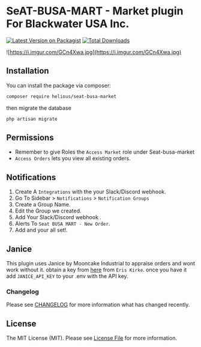 # SeAT-BUSA-MART - Market plugin For Blackwater USA Inc.

[![Latest Version on Packagist](https://img.shields.io/packagist/v/helious/seat-busa-market.svg?style=flat-square)](https://packagist.org/packages/helious/seat-busa-market)
[![Total Downloads](https://img.shields.io/packagist/dt/helious/seat-busa-market.svg?style=flat-square)](https://packagist.org/packages/helious/seat-busa-market)

![https://i.imgur.com/GCn4Xwa.jpg](https://i.imgur.com/GCn4Xwa.jpg)

## Installation

You can install the package via composer:

```bash
composer require helious/seat-busa-market
```

then migrate the database
```bash
php artisan migrate
```


## Permissions
- Remember to give Roles the `Access Market` role under Seat-busa-market
- `Access Orders` lets you view all existing orders.

## Notifications
1. Create A `Integrations` with the your Slack/Discord webhook.
2. Go To Sidebar > `Notifications` > `Notification Groups`
3. Create a Group Name.
4. Edit the Group we created.
5. Add Your Slack/Discord webhook .
6. Alerts To `Seat BUSA MART - New Order`.
7. Add and your all set!.

## Janice
This plugin uses Janice by Mooncake Industrial to appraise orders and wont work without it. obtain a key from [here](https://discord.gg/7McHR3r) from `Eris Kirke`. once you have it add `JANICE_API_KEY` to your .env with the API key.

### Changelog

Please see [CHANGELOG](CHANGELOG.md) for more information what has changed recently.

## License

The MIT License (MIT). Please see [License File](LICENSE) for more information.
